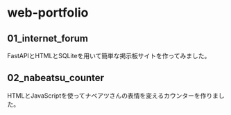 # web-portfolio
## 01_internet_forum
FastAPIとHTMLとSQLiteを用いて簡単な掲示板サイトを作ってみました。
## 02_nabeatsu_counter
HTMLとJavaScriptを使ってナベアツさんの表情を変えるカウンターを作りました。
